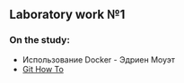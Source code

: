## Laboratory work №1

### On the study:
- Использование Docker - Эдриен Моуэт
- [Git How To](https://githowto.com/ru)

